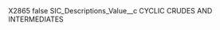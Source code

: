 <?xml version="1.0" encoding="UTF-8"?>
<CustomMetadata xmlns="http://soap.sforce.com/2006/04/metadata" xmlns:xsi="http://www.w3.org/2001/XMLSchema-instance" xmlns:xsd="http://www.w3.org/2001/XMLSchema">
    <label>X2865</label>
    <protected>false</protected>
    <values>
        <field>SIC_Descriptions_Value__c</field>
        <value xsi:type="xsd:string">CYCLIC CRUDES AND INTERMEDIATES</value>
    </values>
</CustomMetadata>
